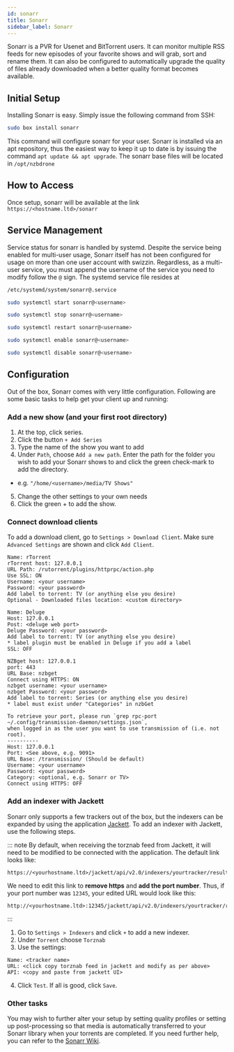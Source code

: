 ```yaml
---
id: sonarr
title: Sonarr
sidebar_label: Sonarr
---
```


Sonarr is a PVR for Usenet and BitTorrent users. It can monitor multiple RSS feeds for new episodes of your favorite shows and will grab, sort and rename them. It can also be configured to automatically upgrade the quality of files already downloaded when a better quality format becomes available.

## Initial Setup

Installing Sonarr is easy. Simply issue the following command from SSH:

```bash main
sudo box install sonarr
```

This command will configure sonarr for your user. Sonarr is installed via an apt repository, thus the easiest way to keep it up to date is by issuing the command `apt update && apt upgrade`. The sonarr base files will be located in `/opt/nzbdrone`

## How to Access

Once setup, sonarr will be available at the link `https://<hostname.ltd>/sonarr`


## Service Management

Service status for sonarr is handled by systemd. Despite the service being enabled for multi-user usage, Sonarr itself has not been configured for usage on more than one user account with swizzin. Regardless, as a multi-user service, you must append the username of the service you need to modify follow the `@` sign. The systemd service file resides at

```bash main
/etc/systemd/system/sonarr@.service
```

<!--DOCUSAURUS_CODE_TABS-->
<!--Start-->
```bash
sudo systemctl start sonarr@<username>
```
<!--Stop-->
```bash
sudo systemctl stop sonarr@<username>
```
<!--Restart-->
```bash
sudo systemctl restart sonarr@<username>
```
<!--Enable-->
```bash
sudo systemctl enable sonarr@<username>
```
<!--Disable-->
```bash
sudo systemctl disable sonarr@<username>
```
<!--END_DOCUSAURUS_CODE_TABS-->

## Configuration

Out of the box, Sonarr comes with very little configuration. Following are some basic tasks to help get your client up and running:

### Add a new show (and your first root directory)

1. At the top, click series.
2. Click the button `+ Add Series`
3. Type the name of the show you want to add
4. Under `Path`, choose `Add a new path`. Enter the path for the folder you wish to add your Sonarr shows to and click the green check-mark to add the directory.
  - e.g. `"/home/<username>/media/TV Shows"`
5. Change the other settings to your own needs
6. Click the green + to add the show.

### Connect download clients
To add a download client, go to `Settings > Download Client`. Make sure `Advanced Settings` are shown and click `Add Client`.

<!--DOCUSAURUS_CODE_TABS-->
<!--rTorrent-->
```plaintext
Name: rTorrent
rTorrent host: 127.0.0.1
URL Path: /rutorrent/plugins/httprpc/action.php
Use SSL: ON
Username: <your username>
Password: <your password>
Add label to torrent: TV (or anything else you desire)
Optional - Downloaded files location: <custom directory>
```

<!--Deluge (via Web)-->
```plaintext
Name: Deluge
Host: 127.0.0.1
Post: <deluge web port>
Deluge Password: <your password>
Add label to torrent: TV (or anything else you desire)
* label plugin must be enabled in Deluge if you add a label
SSL: OFF
```

<!--nzbGet-->
```plaintext
NZBget host: 127.0.0.1
port: 443
URL Base: nzbget
Connect using HTTPS: ON
nzbget username: <your username>
nzbget Password: <your password>
Add label to torrent: Series (or anything else you desire)
* label must exist under "Categories" in nzbGet
```

<!--Transmission-->
```plaintext
To retrieve your port, please run `grep rpc-port ~/.config/transmission-daemon/settings.json`,
when logged in as the user you want to use transmission of (i.e. not root).
----------
Host: 127.0.0.1
Port: <See above, e.g. 9091>
URL Base: /transmission/ (Should be default)
Username: <your username>
Password: <your password>
Category: <optional, e.g. Sonarr or TV>
Connect using HTTPS: OFF
```
<!--END_DOCUSAURUS_CODE_TABS-->

### Add an indexer with Jackett
Sonarr only supports a few trackers out of the box, but the indexers can be expanded by using the application [Jackett](jackett.md). To add an indexer with Jackett, use the following steps.

::: note
By default, when receiving the torznab feed from Jackett, it will need to be modified to be connected with the application. The default link looks like:

```plaintext
https://<yourhostname.ltd>/jackett/api/v2.0/indexers/yourtracker/results/torznab/
```

We need to edit this link to **remove https** and **add the port number**. Thus, if your port number was `12345`, your edited URL would look like this:

```plaintext
http://<yourhostname.ltd>:12345/jackett/api/v2.0/indexers/yourtracker/results/torznab/
```
:::

1. Go to `Settings > Indexers` and click `+` to add a new indexer.
2. Under `Torrent` choose `Torznab`
3. Use the settings:
```plaintext main
Name: <tracker name>
URL: <click copy torznab feed in jackett and modify as per above>
API: <copy and paste from jackett UI>
```
4. Click `Test`. If all is good, click `Save`.

### Other tasks

You may wish to further alter your setup by setting quality profiles or setting up post-processing so that media is automatically transferred to your Sonarr library when your torrents are completed. If you need further help, you can refer to the [Sonarr Wiki](https://github.com/Sonarr/Sonarr/wiki).